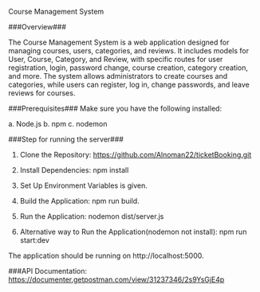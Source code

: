 Course Management System

###Overview###

The Course Management System is a web application designed for managing courses, users, categories, and reviews. It includes models for User, Course, Category, and Review, with specific routes for user registration, login, password change, course creation, category creation, and more. The system allows administrators to create courses and categories, while users can register, log in, change passwords, and leave reviews for courses.

###Prerequisites###
Make sure you have the following installed:

a. Node.js
b. npm
c. nodemon


###Step for running the server###

1. Clone the Repository: https://github.com/Alnoman22/ticketBooking.git

2. Install Dependencies: npm install

3. Set Up Environment Variables is given.

4. Build the Application: npm run build.

5. Run the Application: nodemon dist/server.js

6. Alternative way to Run the Application(nodemon not install): npm run start:dev


The application should be running on http://localhost:5000.


###API Documentation: https://documenter.getpostman.com/view/31237346/2s9YsGjE4p


